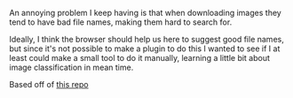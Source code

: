 An annoying problem I keep having is that when downloading images they tend to have bad file names, making them hard to search for.

Ideally, I think the browser should help us here to suggest good file names, but since it's not possible to make a plugin to do this I wanted to see if I at least could make a small tool to do it manually, learning a little bit about image classification in mean time.

Based off of [this repo](https://github.com/tejas77/node-image-classification)
